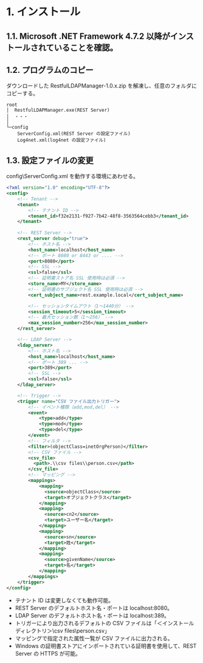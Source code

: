 
# 1. インストール

## 1.1. Microsoft .NET Framework 4.7.2 以降がインストールされていることを確認。

## 1.2. プログラムのコピー
ダウンロードした RestfulLDAPManager-1.0.x.zip を解凍し、任意のフォルダにコピーする。
```
root
│  RestfulLDAPManager.exe(REST Server)
│  ・・・
│
└─config
    ServerConfig.xml(REST Server の設定ファイル)
    Log4net.xml(log4net の設定ファイル)
```

## 1.3. 設定ファイルの変更
config\ServerConfig.xml を動作する環境にあわせる。

```XML
<?xml version="1.0" encoding="UTF-8"?>
<config>
    <!-- Tenant -->
    <tenant>
        <!-- テナント ID -->
        <tenant_id>f32e2131-f927-7b42-48f8-3563564cebb3</tenant_id>
    </tenant>
    
    <!-- REST Server -->
    <rest_server debug="true">
        <!-- ホスト名 -->
        <host_name>localhost</host_name>
        <!-- ポート 8080 or 8443 or .... -->
        <port>8080</port>
        <!-- SSL -->
        <ssl>false</ssl>
        <!-- 証明書ストア名 SSL 使用時は必須 -->
        <store_name>MY</store_name>
        <!-- 証明書のサブジェクト名 SSL 使用時は必須 -->
        <cert_subject_name>rest.example.local</cert_subject_name>

        <!-- セッションタイムアウト（1～1440分） -->
        <session_timeout>5</session_timeout>
        <!-- 最大セッション数（1～256） -->
        <max_session_number>256</max_session_number>
    </rest_server>

    <!-- LDAP Server -->
    <ldap_server>
        <!-- ホスト名 -->
        <host_name>localhost</host_name>
        <!-- ポート 389 ... -->
        <port>389</port>
        <!-- SSL -->
        <ssl>false</ssl>
    </ldap_server>

    <!-- Trigger -->
    <trigger name="CSV ファイル出力トリガー">
        <!-- イベント種類（add,mod,del） -->
        <event>
            <type>add</type>
            <type>mod</type>
            <type>del</type>
        </event>
        <!-- フィルタ -->
        <filter>(objectClass=inetOrgPerson)</filter>
        <!-- CSV ファイル -->
        <csv_file>
          <path>.\\csv files\\person.csv</path>
        </csv_file>
        <!-- マッピング -->
        <mappings>
            <mapping>
              <source>objectClass</source>
              <target>オブジェクトクラス</target>
            </mapping>
            <mapping>
              <source>cn2</source>
              <target>ユーザー名</target>
            </mapping>
            <mapping>
              <source>sn</source>
              <target>姓</target>
            </mapping>
            <mapping>
              <source>givenName</source>
              <target>名</target>
            </mapping>
        </mappings>
    </trigger>
</config>
```
- テナント ID は変更しなくても動作可能。
- REST Server のデフォルトホスト名・ポートは localhost:8080。
- LDAP Server のデフォルトホスト名・ポートは localhost:389。
- トリガーにより出力されるデフォルトの CSV ファイルは「＜インストールディレクトリ＞\csv files\person.csv」
- マッピングで指定された属性一覧が CSV ファイルに出力される。
- Windows の証明書ストアにインポートされている証明書を使用して、REST Server の HTTPS が可能。
